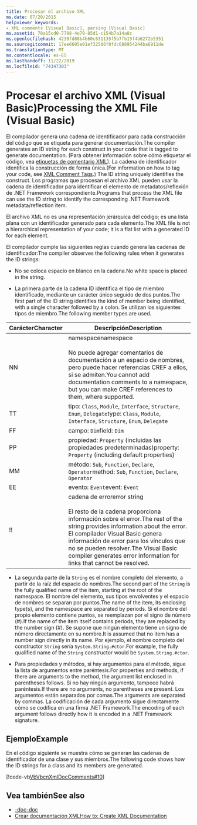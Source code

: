 ```yaml
---
title: Procesar el archivo XML
ms.date: 07/20/2015
helpviewer_keywords:
- XML comments [Visual Basic], parsing [Visual Basic]
ms.assetid: 78a15cd0-7708-4e79-85d1-c154b7a14a8c
ms.openlocfilehash: 4230fd88b4b60c631135f5b7fb15f4b6272b5351
ms.sourcegitcommit: 17ee6605e01ef32506f8fdc686954244ba6911de
ms.translationtype: MT
ms.contentlocale: es-ES
ms.lasthandoff: 11/22/2019
ms.locfileid: "74347303"
---
```

# <a name="processing-the-xml-file-visual-basic"></a><span data-ttu-id="a9333-102">Procesar el archivo XML (Visual Basic)</span><span class="sxs-lookup"><span data-stu-id="a9333-102">Processing the XML File (Visual Basic)</span></span>
<span data-ttu-id="a9333-103">El compilador genera una cadena de identificador para cada construcción del código que se etiqueta para generar documentación.</span><span class="sxs-lookup"><span data-stu-id="a9333-103">The compiler generates an ID string for each construct in your code that is tagged to generate documentation.</span></span> <span data-ttu-id="a9333-104">(Para obtener información sobre cómo etiquetar el código, vea [etiquetas de comentario XML](../../../visual-basic/language-reference/xmldoc/index.md)). La cadena de identificador identifica la construcción de forma única.</span><span class="sxs-lookup"><span data-stu-id="a9333-104">(For information on how to tag your code, see [XML Comment Tags](../../../visual-basic/language-reference/xmldoc/index.md).) The ID string uniquely identifies the construct.</span></span> <span data-ttu-id="a9333-105">Los programas que procesan el archivo XML pueden usar la cadena de identificador para identificar el elemento de metadatos/reflexión de .NET Framework correspondiente.</span><span class="sxs-lookup"><span data-stu-id="a9333-105">Programs that process the XML file can use the ID string to identify the corresponding .NET Framework metadata/reflection item.</span></span>  
  
 <span data-ttu-id="a9333-106">El archivo XML no es una representación jerárquica del código; es una lista plana con un identificador generado para cada elemento.</span><span class="sxs-lookup"><span data-stu-id="a9333-106">The XML file is not a hierarchical representation of your code; it is a flat list with a generated ID for each element.</span></span>  
  
 <span data-ttu-id="a9333-107">El compilador cumple las siguientes reglas cuando genera las cadenas de identificador:</span><span class="sxs-lookup"><span data-stu-id="a9333-107">The compiler observes the following rules when it generates the ID strings:</span></span>  
  
- <span data-ttu-id="a9333-108">No se coloca espacio en blanco en la cadena.</span><span class="sxs-lookup"><span data-stu-id="a9333-108">No white space is placed in the string.</span></span>  
  
- <span data-ttu-id="a9333-109">La primera parte de la cadena ID identifica el tipo de miembro identificado, mediante un carácter único seguido de dos puntos.</span><span class="sxs-lookup"><span data-stu-id="a9333-109">The first part of the ID string identifies the kind of member being identified, with a single character followed by a colon.</span></span> <span data-ttu-id="a9333-110">Se utilizan los siguientes tipos de miembro.</span><span class="sxs-lookup"><span data-stu-id="a9333-110">The following member types are used.</span></span>  
  
|<span data-ttu-id="a9333-111">Carácter</span><span class="sxs-lookup"><span data-stu-id="a9333-111">Character</span></span>|<span data-ttu-id="a9333-112">Descripción</span><span class="sxs-lookup"><span data-stu-id="a9333-112">Description</span></span>|  
|---|---|  
|<span data-ttu-id="a9333-113">N</span><span class="sxs-lookup"><span data-stu-id="a9333-113">N</span></span>|<span data-ttu-id="a9333-114">namespace</span><span class="sxs-lookup"><span data-stu-id="a9333-114">namespace</span></span><br /><br /> <span data-ttu-id="a9333-115">No puede agregar comentarios de documentación a un espacio de nombres, pero puede hacer referencias CREF a ellos, si se admiten.</span><span class="sxs-lookup"><span data-stu-id="a9333-115">You cannot add documentation comments to a namespace, but you can make CREF references to them, where supported.</span></span>|  
|<span data-ttu-id="a9333-116">T</span><span class="sxs-lookup"><span data-stu-id="a9333-116">T</span></span>|<span data-ttu-id="a9333-117">tipo: `Class`, `Module`, `Interface`, `Structure`, `Enum`, `Delegate`</span><span class="sxs-lookup"><span data-stu-id="a9333-117">type: `Class`, `Module`, `Interface`, `Structure`, `Enum`, `Delegate`</span></span>|  
|<span data-ttu-id="a9333-118">F</span><span class="sxs-lookup"><span data-stu-id="a9333-118">F</span></span>|<span data-ttu-id="a9333-119">campo: `Dim`</span><span class="sxs-lookup"><span data-stu-id="a9333-119">field: `Dim`</span></span>|  
|<span data-ttu-id="a9333-120">P</span><span class="sxs-lookup"><span data-stu-id="a9333-120">P</span></span>|<span data-ttu-id="a9333-121">propiedad: `Property` (incluidas las propiedades predeterminadas)</span><span class="sxs-lookup"><span data-stu-id="a9333-121">property: `Property` (including default properties)</span></span>|  
|<span data-ttu-id="a9333-122">M</span><span class="sxs-lookup"><span data-stu-id="a9333-122">M</span></span>|<span data-ttu-id="a9333-123">método: `Sub`, `Function`, `Declare`, `Operator`</span><span class="sxs-lookup"><span data-stu-id="a9333-123">method: `Sub`, `Function`, `Declare`, `Operator`</span></span>|  
|<span data-ttu-id="a9333-124">E</span><span class="sxs-lookup"><span data-stu-id="a9333-124">E</span></span>|<span data-ttu-id="a9333-125">evento: `Event`</span><span class="sxs-lookup"><span data-stu-id="a9333-125">event: `Event`</span></span>|  
|<span data-ttu-id="a9333-126">!</span><span class="sxs-lookup"><span data-stu-id="a9333-126">!</span></span>|<span data-ttu-id="a9333-127">cadena de error</span><span class="sxs-lookup"><span data-stu-id="a9333-127">error string</span></span><br /><br /> <span data-ttu-id="a9333-128">El resto de la cadena proporciona información sobre el error.</span><span class="sxs-lookup"><span data-stu-id="a9333-128">The rest of the string provides information about the error.</span></span> <span data-ttu-id="a9333-129">El compilador Visual Basic genera información de error para los vínculos que no se pueden resolver.</span><span class="sxs-lookup"><span data-stu-id="a9333-129">The Visual Basic compiler generates error information for links that cannot be resolved.</span></span>|  
  
- <span data-ttu-id="a9333-130">La segunda parte de la `String` es el nombre completo del elemento, a partir de la raíz del espacio de nombres.</span><span class="sxs-lookup"><span data-stu-id="a9333-130">The second part of the `String` is the fully qualified name of the item, starting at the root of the namespace.</span></span> <span data-ttu-id="a9333-131">El nombre del elemento, sus tipos envolventes y el espacio de nombres se separan por puntos.</span><span class="sxs-lookup"><span data-stu-id="a9333-131">The name of the item, its enclosing type(s), and the namespace are separated by periods.</span></span> <span data-ttu-id="a9333-132">Si el nombre del propio elemento contiene puntos, se reemplazan por el signo de número (#).</span><span class="sxs-lookup"><span data-stu-id="a9333-132">If the name of the item itself contains periods, they are replaced by the number sign (#).</span></span> <span data-ttu-id="a9333-133">Se supone que ningún elemento tiene un signo de número directamente en su nombre.</span><span class="sxs-lookup"><span data-stu-id="a9333-133">It is assumed that no item has a number sign directly in its name.</span></span> <span data-ttu-id="a9333-134">Por ejemplo, el nombre completo del constructor `String` sería `System.String.#ctor`.</span><span class="sxs-lookup"><span data-stu-id="a9333-134">For example, the fully qualified name of the `String` constructor would be `System.String.#ctor`.</span></span>  
  
- <span data-ttu-id="a9333-135">Para propiedades y métodos, si hay argumentos para el método, sigue la lista de argumentos entre paréntesis.</span><span class="sxs-lookup"><span data-stu-id="a9333-135">For properties and methods, if there are arguments to the method, the argument list enclosed in parentheses follows.</span></span> <span data-ttu-id="a9333-136">Si no hay ningún argumento, tampoco habrá paréntesis.</span><span class="sxs-lookup"><span data-stu-id="a9333-136">If there are no arguments, no parentheses are present.</span></span> <span data-ttu-id="a9333-137">Los argumentos están separados por comas.</span><span class="sxs-lookup"><span data-stu-id="a9333-137">The arguments are separated by commas.</span></span> <span data-ttu-id="a9333-138">La codificación de cada argumento sigue directamente cómo se codifica en una firma .NET Framework.</span><span class="sxs-lookup"><span data-stu-id="a9333-138">The encoding of each argument follows directly how it is encoded in a .NET Framework signature.</span></span>  
  
## <a name="example"></a><span data-ttu-id="a9333-139">Ejemplo</span><span class="sxs-lookup"><span data-stu-id="a9333-139">Example</span></span>  
 <span data-ttu-id="a9333-140">En el código siguiente se muestra cómo se generan las cadenas de identificador de una clase y sus miembros.</span><span class="sxs-lookup"><span data-stu-id="a9333-140">The following code shows how the ID strings for a class and its members are generated.</span></span>  
  
 [!code-vb[VbVbcnXmlDocComments#10](~/samples/snippets/visualbasic/VS_Snippets_VBCSharp/VbVbcnXmlDocComments/VB/Class1.vb#10)]  
  
## <a name="see-also"></a><span data-ttu-id="a9333-141">Vea también</span><span class="sxs-lookup"><span data-stu-id="a9333-141">See also</span></span>

- [<span data-ttu-id="a9333-142">-doc</span><span class="sxs-lookup"><span data-stu-id="a9333-142">-doc</span></span>](../../../visual-basic/reference/command-line-compiler/doc.md)
- [<span data-ttu-id="a9333-143">Crear documentación XML</span><span class="sxs-lookup"><span data-stu-id="a9333-143">How to: Create XML Documentation</span></span>](../../../visual-basic/programming-guide/program-structure/how-to-create-xml-documentation.md)
